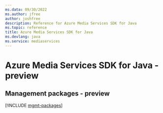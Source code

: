 ```yaml
---
ms.data: 09/30/2022
ms.author: jfree
author: joshfree
description: Reference for Azure Media Services SDK for Java
ms.topic: reference
title: Azure Media Services SDK for Java
ms.devlang: java
ms.service: mediaservices
---
```

# Azure Media Services SDK for Java - preview

## Management packages - preview
[!INCLUDE [mgmt-packages](media-services-mgmt-index.md)]